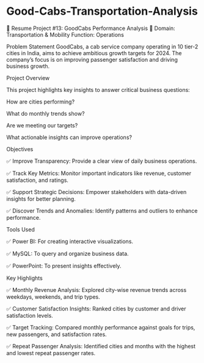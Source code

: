 # Good-Cabs-Transportation-Analysis

🌟 Resume Project #13: GoodCabs Performance Analysis 🌟
Domain: Transportation & Mobility
Function: Operations

Problem Statement
GoodCabs, a cab service company operating in 10 tier-2 cities in India, aims to achieve ambitious growth targets for 2024. The company’s focus is on improving passenger satisfaction and driving business growth.

Project Overview

This project highlights key insights to answer critical business questions:

How are cities performing?

What do monthly trends show?

Are we meeting our targets?

What actionable insights can improve operations?

Objectives

✅ Improve Transparency: Provide a clear view of daily business operations.

✅ Track Key Metrics: Monitor important indicators like revenue, customer satisfaction, and ratings.

✅ Support Strategic Decisions: Empower stakeholders with data-driven insights for better planning.

✅ Discover Trends and Anomalies: Identify patterns and outliers to enhance performance.

Tools Used

✅ Power BI: For creating interactive visualizations.

✅ MySQL: To query and organize business data.

✅ PowerPoint: To present insights effectively.

Key Highlights

✅ Monthly Revenue Analysis: Explored city-wise revenue trends across weekdays, weekends, and trip types.

✅ Customer Satisfaction Insights: Ranked cities by customer and driver satisfaction levels.

✅ Target Tracking: Compared monthly performance against goals for trips, new passengers, and satisfaction rates.

✅ Repeat Passenger Analysis: Identified cities and months with the highest and lowest repeat passenger rates.
